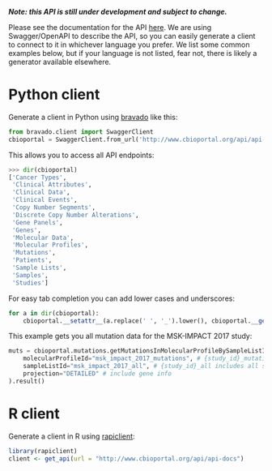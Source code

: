 _**Note: this API is still under development and subject to change.**_

Please see the documentation for the API
[here](http://www.cbioportal.org/api/swagger-ui.html). We are using
Swagger/OpenAPI to describe the API, so you can easily generate a client to
connect to it in whichever language you prefer. We list some common examples
below, but if your language is not listed, fear not, there is likely a
generator available elsewhere.

# Python client

Generate a client in Python using [bravado](https://github.com/Yelp/bravado)
like this:

```python
from bravado.client import SwaggerClient
cbioportal = SwaggerClient.from_url('http://www.cbioportal.org/api/api-docs')
```

This allows you to access all API endpoints:

```python
>>> dir(cbioportal)
['Cancer Types',
 'Clinical Attributes',
 'Clinical Data',
 'Clinical Events',
 'Copy Number Segments',
 'Discrete Copy Number Alterations',
 'Gene Panels',
 'Genes',
 'Molecular Data',
 'Molecular Profiles',
 'Mutations',
 'Patients',
 'Sample Lists',
 'Samples',
 'Studies']
```

For easy tab completion you can add lower cases and underscores:

```python
for a in dir(cbioportal):
    cbioportal.__setattr__(a.replace(' ', '_').lower(), cbioportal.__getattr__(a))
```

This example gets you all mutation data for the MSK-IMPACT 2017 study:

```python
muts = cbioportal.mutations.getMutationsInMolecularProfileBySampleListIdUsingGET(
    molecularProfileId="msk_impact_2017_mutations", # {study_id}_mutations gives default mutations profile for study
    sampleListId="msk_impact_2017_all", # {study_id}_all includes all samples
    projection="DETAILED" # include gene info
).result()
```

# R client

Generate a client in R using [rapiclient](https://github.com/bergant/rapiclient):

```r
library(rapiclient)
client <- get_api(url = "http://www.cbioportal.org/api/api-docs")
```
